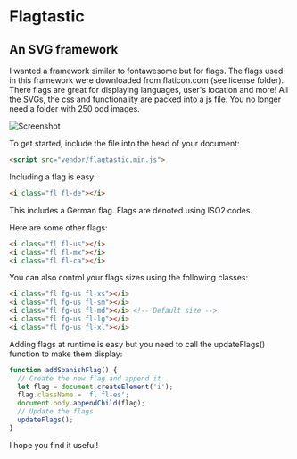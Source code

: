 # Flagtastic
## An SVG framework

I wanted a framework similar to fontawesome but for flags. The flags used in this framework were downloaded from flaticon.com (see license folder). There flags are great for displaying languages, user's location and more!
All the SVGs, the css and functionality are packed into a js file. You no longer need a folder with 250 odd images.

![Screenshot](https://i.imgur.com/oJp2cHu.png)

To get started, include the file into the head of your document:
```html
<script src="vendor/flagtastic.min.js">
```
Including a flag is easy:
```html
<i class="fl fl-de"></i>
```
This includes a German flag. Flags are denoted using ISO2 codes.

Here are some other flags:
```html
<i class="fl fl-us"></i>
<i class="fl fl-mx"></i>
<i class="fl fl-ca"></i>
```

You can also control your flags sizes using the following classes:
```html
<i class="fl fg-us fl-xs"></i>
<i class="fl fg-us fl-sm"></i>
<i class="fl fg-us fl-md"></i> <!-- Default size -->
<i class="fl fg-us fl-lg"></i>
<i class="fl fg-us fl-xl"></i>
```

Adding flags at runtime is easy but you need to call the updateFlags() function to make them display:
```javascript
function addSpanishFlag() {
  // Create the new flag and append it
  let flag = document.createElement('i');
  flag.className = 'fl fl-es';
  document.body.appendChild(flag);
  // Update the flags
  updateFlags();
}
```

I hope you find it useful!
